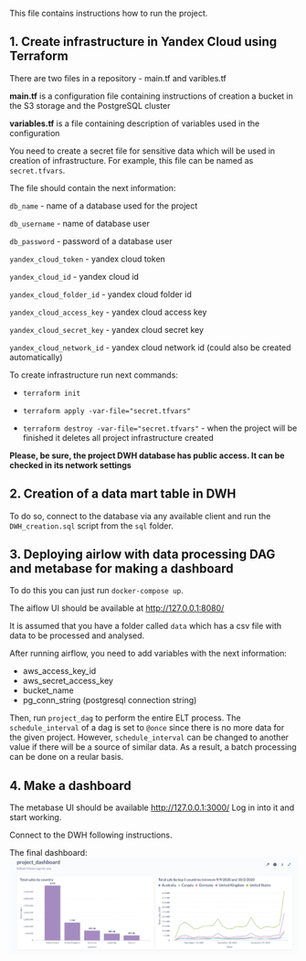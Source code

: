 This file contains instructions how to run the project.

## 1. Create infrastructure in Yandex Cloud using Terraform

There are two files in a repository - main.tf and varibles.tf

**main.tf** is a configuration file containing instructions of creation a bucket in the S3 storage and the PostgreSQL cluster

**variables.tf** is a file containing description of variables used in the configuration

You need to create a secret file for sensitive data which will be used in creation of infrastructure. For example, this file can be named as `secret.tfvars`.

The file should contain the next information:

`db_name` - name of a database used for the project

`db_username` - name of database user

`db_password` - password of a database user

`yandex_cloud_token` - yandex cloud token

`yandex_cloud_id` - yandex cloud id

`yandex_cloud_folder_id` - yandex cloud folder id

`yandex_cloud_access_key` - yandex cloud access key

`yandex_cloud_secret_key` - yandex cloud secret key

`yandex_cloud_network_id` - yandex cloud network id (could also be created automatically)

To create infrastructure run next commands:

 - `terraform init`

 - `terraform apply -var-file="secret.tfvars"`

 - `terraform destroy -var-file="secret.tfvars"` - when the project will be finished it deletes all project infrastructure created

 **Please, be sure, the project DWH database has public access. It can be checked in its network settings**

 ## 2. Creation of a data mart table in DWH

 To do so, connect to the database via any available client and run the `DWH_creation.sql` script from the `sql` folder.

 ## 3. Deploying airlow with data processing DAG and metabase for making a dashboard

 To do this you can just run `docker-compose up`.

The aiflow UI should be available at http://127.0.0.1:8080/

It is assumed that you have a folder called `data` which has a csv file with data to be processed and analysed.

 After running airflow, you need to add variables with the next information:

- aws_access_key_id 
- aws_secret_access_key 
- bucket_name 
- pg_conn_string (postgresql connection string)

Then, run `project_dag` to perform the entire ELT process. 
The `schedule_interval` of a dag is set to `@once` since there is no more data for the given project. However, `schedule_interval` can be changed to another value if there will be a source of similar data. As a result, a batch processing can be done on a reular basis.

## 4. Make a dashboard

The metabase UI should be available http://127.0.0.1:3000/
Log in into it and start working.

Connect to the DWH following instructions.
 
The final dashboard:
![alt text](https://github.com/pythonicUser/de-zoocamp-course-project/blob/main/project_dashboard.png)




 
